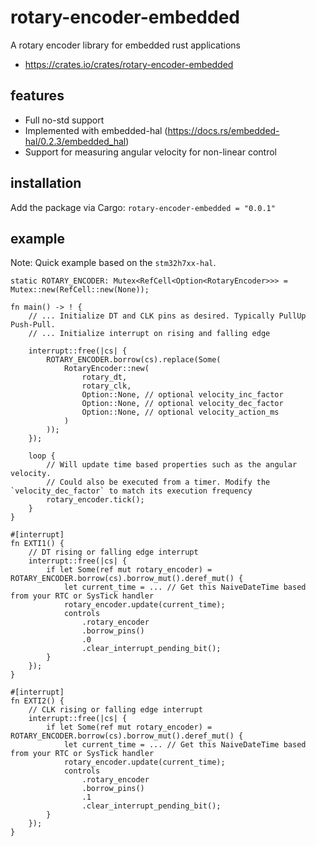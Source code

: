 # rotary-encoder-embedded
A rotary encoder library for embedded rust applications

- https://crates.io/crates/rotary-encoder-embedded

## features
 - Full no-std support
 - Implemented with embedded-hal (https://docs.rs/embedded-hal/0.2.3/embedded_hal)
 - Support for measuring angular velocity for non-linear control

## installation

Add the package via Cargo: `rotary-encoder-embedded = "0.0.1"`

## example

Note: Quick example based on the `stm32h7xx-hal`.

```
static ROTARY_ENCODER: Mutex<RefCell<Option<RotaryEncoder>>> = Mutex::new(RefCell::new(None));

fn main() -> ! {
    // ... Initialize DT and CLK pins as desired. Typically PullUp Push-Pull.
    // ... Initialize interrupt on rising and falling edge
    
    interrupt::free(|cs| {
        ROTARY_ENCODER.borrow(cs).replace(Some(
            RotaryEncoder::new(
                rotary_dt,
                rotary_clk,
                Option::None, // optional velocity_inc_factor
                Option::None, // optional velocity_dec_factor
                Option::None, // optional velocity_action_ms
            )
        ));
    });

    loop {
        // Will update time based properties such as the angular velocity.
        // Could also be executed from a timer. Modify the `velocity_dec_factor` to match its execution frequency
        rotary_encoder.tick();
    }
}

#[interrupt]
fn EXTI1() {
    // DT rising or falling edge interrupt
    interrupt::free(|cs| {
        if let Some(ref mut rotary_encoder) = ROTARY_ENCODER.borrow(cs).borrow_mut().deref_mut() {
            let current_time = ... // Get this NaiveDateTime based from your RTC or SysTick handler
            rotary_encoder.update(current_time);
            controls
                .rotary_encoder
                .borrow_pins()
                .0
                .clear_interrupt_pending_bit();
        }
    });
}

#[interrupt]
fn EXTI2() {
    // CLK rising or falling edge interrupt
    interrupt::free(|cs| {
        if let Some(ref mut rotary_encoder) = ROTARY_ENCODER.borrow(cs).borrow_mut().deref_mut() {
            let current_time = ... // Get this NaiveDateTime based from your RTC or SysTick handler
            rotary_encoder.update(current_time);
            controls
                .rotary_encoder
                .borrow_pins()
                .1
                .clear_interrupt_pending_bit();
        }
    });
}

```